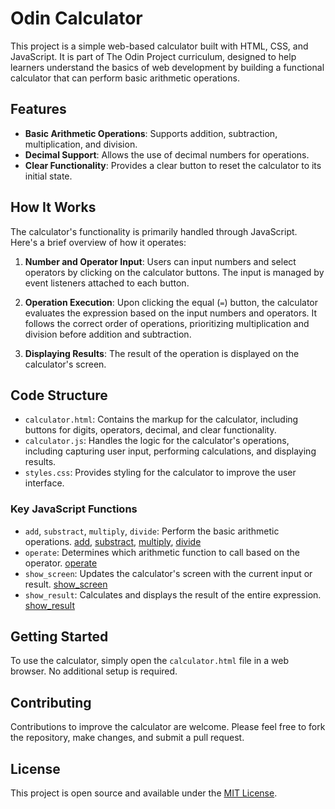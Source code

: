 # Odin Calculator

This project is a simple web-based calculator built with HTML, CSS, and JavaScript. It is part of The Odin Project curriculum, designed to help learners understand the basics of web development by building a functional calculator that can perform basic arithmetic operations.

## Features

- **Basic Arithmetic Operations**: Supports addition, subtraction, multiplication, and division.
- **Decimal Support**: Allows the use of decimal numbers for operations.
- **Clear Functionality**: Provides a clear button to reset the calculator to its initial state.

## How It Works

The calculator's functionality is primarily handled through JavaScript. Here's a brief overview of how it operates:

1. **Number and Operator Input**: Users can input numbers and select operators by clicking on the calculator buttons. The input is managed by event listeners attached to each button.

2. **Operation Execution**: Upon clicking the equal (`=`) button, the calculator evaluates the expression based on the input numbers and operators. It follows the correct order of operations, prioritizing multiplication and division before addition and subtraction.

3. **Displaying Results**: The result of the operation is displayed on the calculator's screen.

## Code Structure

- `calculator.html`: Contains the markup for the calculator, including buttons for digits, operators, decimal, and clear functionality.
- `calculator.js`: Handles the logic for the calculator's operations, including capturing user input, performing calculations, and displaying results.
- `styles.css`: Provides styling for the calculator to improve the user interface.

### Key JavaScript Functions

- `add`, `substract`, `multiply`, `divide`: Perform the basic arithmetic operations. [add](https://github.com/lolocompa/odin-calculator/tree/main/calculator.js#L84L87), [substract](https://github.com/lolocompa/odin-calculator/tree/main/calculator.js#L89L92), [multiply](https://github.com/lolocompa/odin-calculator/tree/main/calculator.js#L94L97), [divide](https://github.com/lolocompa/odin-calculator/tree/main/calculator.js#L99L102)
- `operate`: Determines which arithmetic function to call based on the operator. [operate](https://github.com/lolocompa/odin-calculator/tree/main/calculator.js#L105L125)
- `show_screen`: Updates the calculator's screen with the current input or result. [show_screen](https://github.com/lolocompa/odin-calculator/tree/main/calculator.js#L130L136)
- `show_result`: Calculates and displays the result of the entire expression. [show_result](https://github.com/lolocompa/odin-calculator/tree/main/calculator.js#L139L176)

## Getting Started

To use the calculator, simply open the `calculator.html` file in a web browser. No additional setup is required.

## Contributing

Contributions to improve the calculator are welcome. Please feel free to fork the repository, make changes, and submit a pull request.

## License

This project is open source and available under the [MIT License](LICENSE).
